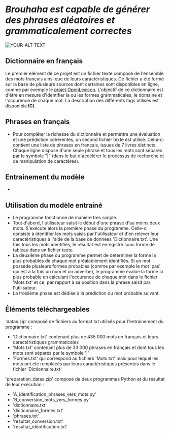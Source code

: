 #  *Brouhaha est capable de générer des phrases aléatoires et grammaticalement correctes*

<picture>
 <source media="(prefers-color-scheme: dark)" srcset="https://www.google.com/url?sa=i&url=https%3A%2F%2Fbrouhahabrewery.com.au%2F&psig=AOvVaw1j06uKHb8LN_A1ZLo1SpDj&ust=1687269016349000&source=images&cd=vfe&ved=0CBEQjRxqFwoTCLCpiIa9z_8CFQAAAAAdAAAAABAD">
 <source media="(prefers-color-scheme: light)" srcset="https://www.google.com/url?sa=i&url=https%3A%2F%2Fbrouhahabrewery.com.au%2F&psig=AOvVaw1j06uKHb8LN_A1ZLo1SpDj&ust=1687269016349000&source=images&cd=vfe&ved=0CBEQjRxqFwoTCLCpiIa9z_8CFQAAAAAdAAAAABAD">
 <img alt="YOUR-ALT-TEXT" src="https://www.google.com/url?sa=i&url=https%3A%2F%2Fbrouhahabrewery.com.au%2F&psig=AOvVaw1j06uKHb8LN_A1ZLo1SpDj&ust=1687269016349000&source=images&cd=vfe&ved=0CBEQjRxqFwoTCLCpiIa9z_8CFQAAAAAdAAAAABAD">
</picture>


## Dictionnaire en français
Le premier élément de ce projet est un fichier texte composé de l'ensemble des mots français ainsi que de leurs caractéristiques.
Ce fichier a été formé sur la base de plusieurs sources dont certaines sont disponibles en ligne, comme par exemple le [projet OpenLexicon](http://www.lexique.org/ "www.lexique.org").
L'objectif de ce dictionnaire est d'être en mesure d'identifier la ou les formes grammaticales, le domaine et l'occurence de chaque mot.
La description des différents tags utilisés est disponible **ICI**.

## Phrases en français
- Pour compléter la richesse du dictionnaire et permettre une évaluation et une prédiction cohérentes, un second fichier texte est utilisé.
Celui-ci contient une liste de phrases en français, issues de 7 livres distincts. Chaque ligne dispose d'une seule phrase et tous les mots sont séparés par le symbole "|" (dans le but d'accélérer le processus de recherche et de manipulation de caractères).

## Entrainement du modèle
- 

## Utilisation du modèle entrainé
- Le programme fonctionne de manière très simple.
- Tout d'abord, l'utilisateur saisit le début d'une phrase d'au moins deux mots.
S'exécute alors la première phase du programme. Celle-ci consiste à identifier les mots saisis par l'utilisateur et d'en relever leur caractéristiques à l'aide de la base de données 'Dictionnaire.txt'.
Une fois tous les mots identifiés, le résultat est enregistré sous forme de tableau dans un fichier texte.
- La deuxième phase du programme permet de déterminer la forme la plus probables de chaque mot préalablement identifiés.
Si un mot possède plusieurs formes probables (comme par exemple le mot 'pas' qui est à la fois un nom et un adverbe), le programme évalue la forme la plus probable en calculant l'occurence de chaque mot dans le fichier 'Mots.txt' et ce, par rapport à sa position dans la phrase saisit par l'utilisateur.
- La troisième phase est dédiée à la prédiction du mot probable suivant.


##  Éléments téléchargeables

'datas.zip' composé de fichiers au format txt utilisés pour l'entrainement du programme :
- 'Dictionnaire.txt' contenant plus de 435 000 mots en français et leurs caractéristiques grammaticales
- 'Mots.txt' contenant plus de 33 000 phrases en français et dont tous les mots sont séparés par le symbole '|'
- 'Formes.txt' qui correspond au fichiers 'Mots.txt' mais pour lequel les mots ont été remplacés par leurs caractéristiques présentes dans le fichier 'Dictionnaire.txt'

'preparation_datas.zip' composé de deux programmes Python et du résultat de leur exécution :
- 'A_identification_phrases_vers_mots.py'
- 'B_conversion_mots_vers_formes.py'
- 'dictionnaire.txt'
- 'dictionnaire_formes.txt'
- 'phrases.txt'
- 'resultat_conversion.txt'
- 'resultat_identification.txt'
